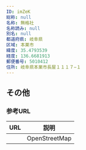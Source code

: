```yaml
---
ID: imZeK
総称: null
名称: 無格社
名称読み: null
別名: null
都道府県: 岐阜県
区域: 本巣市
緯度: 35.4793539
経度: 136.6681913
郵便番号: 5010412
住所: 岐阜県本巣市長屋１１１７−１
---
```


## その他

### 参考URL

| URL | 説明          |
| --- | ------------- |
|     | OpenStreetMap |
